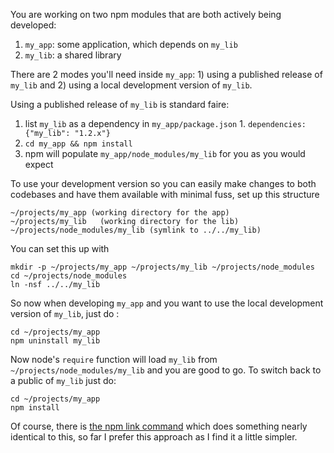 You are working on two npm modules that are both actively being developed:

  1. `my_app`: some application, which depends on `my_lib`
  1. `my_lib`: a shared library

There are 2 modes you'll need inside `my_app`: 1) using a published release of `my_lib` and 2) using a local development version of `my_lib`.

Using a published release of `my_lib` is standard faire:

  1. list `my_lib` as a dependency in `my_app/package.json`
    1. `dependencies: {"my_lib": "1.2.x"}`
  1. `cd my_app && npm install`
  1. npm will populate `my_app/node_modules/my_lib` for you as you would expect

To use your development version so you can easily make changes to both codebases and have them available with minimal fuss, set up this structure

    ~/projects/my_app (working directory for the app)
    ~/projects/my_lib   (working directory for the lib)
    ~/projects/node_modules/my_lib (symlink to ../../my_lib)

You can set this up with

    mkdir -p ~/projects/my_app ~/projects/my_lib ~/projects/node_modules
    cd ~/projects/node_modules
    ln -nsf ../../my_lib

So now when developing `my_app` and you want to use the local development version of `my_lib`, just do :

    cd ~/projects/my_app
    npm uninstall my_lib

Now node's `require` function will load `my_lib` from `~/projects/node_modules/my_lib` and you are good to go. To switch back to a public of `my_lib` just do:

    cd ~/projects/my_app
    npm install

Of course, there is [the npm link command](https://npmjs.org/doc/link.html) which does something nearly identical to this, so far I prefer this approach as I find it a little simpler.
